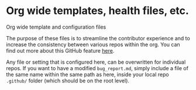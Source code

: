 # Org wide templates, health files, etc. 
Org wide template and configuration files

The purpose of these files is to streamline the contributor experience and to increase the consistency between various repos within the org. 
You can find out more about this GitHub feature [here](https://docs.github.com/en/communities/setting-up-your-project-for-healthy-contributions/creating-a-default-community-health-file).

Any file or setting that is configured here, can be overwritten for individual repos. If you want to have a modified `bug_report.md`, simply include a file of the same name within the same path as here, inside your local repo  `.github/` folder (which should be on the root level). 